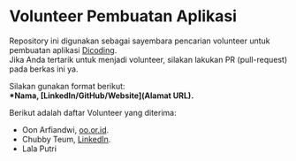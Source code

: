 # Volunteer Pembuatan Aplikasi
Repository ini digunakan sebagai sayembara pencarian volunteer untuk pembuatan aplikasi [Dicoding](www.dicoding.com).<br>
Jika Anda tertarik untuk menjadi volunteer, silakan lakukan PR (pull-request) pada berkas ini ya.<br>

Silakan gunakan format berikut:<br>
**\*Nama, [LinkedIn/GitHub/Website](Alamat URL).**  

Berikut adalah daftar Volunteer yang diterima:
- Oon Arfiandwi, [oo.or.id](https://oo.or.id).
- Chubby Teum, [LinkedIn](www.linkedin.com/in/najwatiara).
- Lala Putri
